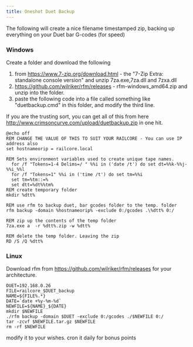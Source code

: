 ```yaml
---
title: Oneshot Duet Backup
---
```


The following will create a nice filename timestamped zip, backing up everything on your Duet bar G-codes (for speed) 

### Windows

Create a folder and download the following
1. from  https://www.7-zip.org/download.html - the "7-Zip Extra: standalone console version" and unzip 7za.exe,7za.dll and 7zxa.dll
1. https://github.com/wilriker/rfm/releases - rfm-windows_amd64.zip and unzip into the folder.
1. paste the following code into a file called something like "duetbackup.cmd" in this folder, and modify the third line.

If you are the trusting sort, you can get all of this from here http://www.crimsoncurve.com/upload/duetbackup.zip in one hit.

```
@echo off
REM CHANGE THE VALUE OF THIS TO SUIT YOUR RAILCORE - You can use IP address also
set hostnameorip = railcore.local

REM Sets environment variables used to create unique tape names.
  for /f "Tokens=1-4 Delims=/ " %%i in ('date /t') do set dt=%%k-%%j-%%i_%%l
  for /f "Tokens=1" %%i in ('time /t') do set tm=%%i
  set tm=%tm::=%
  set dtt=%dt%%tm%
REM create temporary folder
mkdir %dtt%

REM use rfm to backup duet, bar gcodes folder to the temp. folder
rfm backup -domain %hostnameorip% -exclude 0:/gcodes .\%dtt% 0:/

REM zip up the contents of the temp folder
7za.exe a  -r %dtt%.zip -w %dtt% 

REM delete the temp folder. Leaving the zip
RD /S /Q %dtt%
```


### Linux

Download rfm from https://github.com/wilriker/rfm/releases for your architecture.

```
DUET=192.168.0.26
FILE=railcore_$DUET_backup             
NAME=${FILE%.*}
DATE=`date +%y-%m-%d`         
NEWFILE=${NAME}_${DATE}
mkdir $NEWFILE
./rfm backup -domain $DUET -exclude 0:/gcodes ./$NEWFILE 0:/
tar -zcvf $NEWFILE.tar.gz $NEWFILE
rm -rf $NEWFILE
```

modify it to your wishes. cron it daily for bonus points

